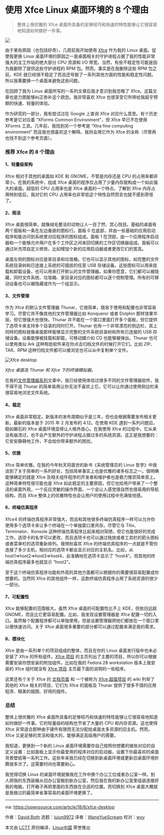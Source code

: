 使用 Xfce Linux 桌面环境的 8 个理由
============================
> 整体上很优雅的 Xfce 桌面所具备的足够轻巧和快速的特性能够让它很容易地知道如何做好一件事。

![](https://opensource.com/sites/default/files/styles/image-full-size/public/lead-images/linux_penguin_green.png?itok=ENdVzW22)

由于某些原因（也包括好奇），几周前我开始使用 [Xfce][1] 作为我的 Linux 桌面。促使我更换 Linux 桌面环境的原因之一是桌面相关的守护进程占据了我的性能非常强大的主工作站的绝大部分 CPU 资源和 I/O 带宽。当然，有些不稳定性可能是因为我删除了提供这些守护进程的 RPM 包。然而，事实是在我删除这些 RPM 包之前，KDE 就已经很不稳定了而且还导致了一系列其他方面的性能和稳定性问题。所以我需要换一个桌面来避免这些问题。

在回顾了我为 Linux 桌面所写的一系列文章后我才意识到我忽略了 Xfce。这篇文章也是力图能够纠正弥补这个疏忽。我非常喜欢 Xfce 也很享受它所带给我超乎预期的快速、轻量的体验。

作为研究的一部分，我有尝试过在 Google 上查询 Xfce 对应什么意思。有个历史参考是它对应着 “XForms Common Environment”，但 Xfce 早已不在使用 XForms 工具。几年前，我找到另一个参考是 “Xtra fine computing environment” 而且我也很喜欢这个解释。我将会用它作为 Xfce 的全称（尽管再也找不到这个参考页面）。

### 推荐 Xfce 的 8 个理由

#### 1、轻量级架构

Xfce 相对于其他的桌面如 KDE 和 GNOME，不管是内存还是 CPU 的占用率都非常小。在我的系统中，组成 Xfce 桌面的程序仅占用了少量内存就构成一个如此强大的桌面。超低的 CPU 占用率也是 Xfce 桌面的一个特点。了解到 Xfce 内存占用特别低后，我对它的 CPU 占用率也非常低这个特性自然而言也就不感到奇怪了。

#### 2、简洁

Xfce 桌面很简单，就像绒毛整洁的动物让人一目了然、赏心悦目。基础的桌面有两个面板和一条在左边垂直的图标行。面板 0 在底部，并由一些基础的应用启动程序和能访问到系统里对应程序的图标组成。面板 1 在顶部，由一个应用程序启动器和一个能够允许用户在多个工作区之间来回切换的工作区切换器组成。面板可以通过补充项自定义修改，比如增加个新的应用启动器或者更改它们的宽高。

桌面左侧的图标对应是家目录和垃圾桶。它也可以显示其他的图标，如完整的文件系统目录树和已连接上系统的可插拔的任意 USB 存储设备。这些图标可以用来挂载和卸载设备，也可以用来打开默认的文件管理器。如果你愿意，它们都可以被隐藏，同时文件系统、垃圾箱、家目录对应的图标都可以逐个控制管理。所有的可移动设备也可以被隐藏或作为一个组显示。

#### 3、文件管理

作为 Xfce 的默认文件管理器 Thunar，它很简单，既易于使用和配置也非常容易学习。尽管它并不像其他的文件管理器比如 Konqueror 或者 Dolphin 那样效果华丽，但它很强大也很快。Thunar 并不能在一个窗口里面打开多个面板，但它提供了选项卡来支持多个目录的同时打开。Thunar 也有一个非常漂亮的侧边栏，其上同样的图标就像桌面那样能够显示完整的文件系统目录树和所有已连接的 USB 存储设备。设备能够被挂载和卸载，可移动媒介如 CD 也能够被弹出。Thunar 也可以使用类似 Ark 这种帮助软件来在你点击归档文件的时候打开它们。比如 ZIP、TAR、RPM 这种归档文件都可以被浏览也可以从中复制单个文件。

![Xfce desktop][3]

*Xfce 桌面及 Thunar 和 Xfce 下的终端模拟器。*

在我的[文件管理器系列][4]文章中，我已经使用体验过很多不同的文件管理器软件，我不得不说 Thunar 的简单易用让你无法不喜欢上它。它可以让你通过使用侧边栏来很容易地浏览文件系统。

#### 4、稳定

Xfce 桌面非常稳定。新版本的发布周期似乎是三年，但也会根据需要发布相关更新。最新的版本是于 2015 年 2 月发布的 4.12。在使用 KDE 遇到一系列问题后，稳如磐石的 Xfce 桌面环境显得让人格外放心。在我使用 Xfce 的过程中，它从来没有崩溃过，也不会产生额外的守护进程占据过多的系统资源。这正是我想要的：它安安静静地工作，不会给你带来额外的困扰。

#### 5、优雅

Xfce 简单优雅。在我的今年秋天将面世的新书《系统管理员的 Linux 哲学》中我谈到了关于简单的一系列好处，包括简单事实上也是优雅的诸多标志之一。很明确能够确定的就是 Xfce 及相关组件程序的开发者和维护者也是极力推崇简单至上。这种简单特性很可能也是 Xfce 如此稳定的主要原因，但它也给用户带来了一个整洁的桌面外观，一个反应灵敏的操作界面，一个会让人感觉很自然也很易用的导航结构，而且 Xfce 整体上的优雅特性也会让用户的使用过程中充满愉悦感。

#### 6、终端仿真程序

Xfce4 的终端仿真程序非常强大，而且和其他很多终端仿真程序一样可以允许你使用多个选项卡来让多个终端在一个单独窗口里共存。尽管它与 Tilix、Terminator、Konsole 这种终端仿真程序比起来相对简陋，但它也能很好的完成工作。选项卡的名字可以更改，而且选项卡也可以通过拖放或者工具栏的箭头图标或者菜单栏的选项重新排列。我特别喜欢 Xfce 的终端仿真程序的一点就是不管你连接了多少主机，相对应的选项卡都会显示对应的主机名，比如，从 host1=>host2=>host3=>host4，会准确地在选项卡显示了 “host4”。但其他的终端仿真程序最多也就显示 “host2”。

至于这个终端仿真程序功能和外观的其他方面都可以根据你的需要很容易配置成你想要的。当然同 Xfce 的其他组件一样，这款终端仿真程序占用了系统资源的很少一部分。

#### 7、可配置性

Xfce 能够配置的范围极大。虽然 Xfce 桌面的可配置性比不上 KDE，但依旧远超 GNOME，而且比它更容易配置。比如，我发现设置管理器是 Xfce 配置一切的入口。虽然每个配置程序都可以单独使用，但是设置管理器把他们都放在一个窗口里以便快速访问。关于 Xfce 桌面很多重要的部分都可以通过配置来满足我的需求。

#### 8、模块化

Xfce 是由一系列单个的项目组成的整体，而且在你的 Linux 桌面发行版中也未必安装了 Xfce 的所有组件。[Xfce 项目][5] 的主页列出了主要的项目，所以你可以根据需要安装你想安装的附加组件。比如在我的 Fedora 28 workstation 版本上我安装的 Xfce 组时就没有 [Xfce 项目][5] 主页最下面的说明的一些程序。  

这里还有个关于 Xfce 的 [文档页面][6] 和 一个被称为 [Xfce 超值项目][7] 的 wiki 列举了其他的 Xfce 相关的项目，它们为 Xfce 的面板及 Thunar 提供了很多不错的应用程序、精美的插图、好用的插件。

### 总结

整体上很优雅的 Xfce 桌面所具备的足够轻巧和快速的特性能够让它很容易地知道如何做好一件事。它的轻量级的结构也节省了大量的 CPU 和内存资源。这也使得 Xfce 非常适合那种由于硬件有限而无法分配给桌面太多资源的旧主机。然而，Xfce 又是足够的灵活和强大的，能够满足高级用户的需要。

我知道，更换到一个新的 Linux 桌面环境需要你自己按照你想要的做些对应的自定义设置：比如面板上显示你最爱用的程序对应的启动器，设置下你最喜欢的桌面背景壁纸等一系列工作。这些年来我已经在切换到新桌面环境或更新旧桌面环境折腾很多次了。这需要时间也需要耐心。

我觉得切换 Linux 的桌面环境就像我在工作中换个办公工位或者办公室一样。别人把我的东西装箱从旧办公室搬到新办公室，然后我在我的新办公室里组装连接好我的电脑，打开箱子再把里面的东西放在合适的位置。而切换到 Xfce 桌面大概就是我做过的最简单省事容易的桌面环境更换了。


--------------------------------------------------------------------------------

via: https://opensource.com/article/18/6/xfce-desktop

作者：[David Both][a]
选题：[lujun9972](https://github.com/lujun9972)
译者：[WangYueScream](https://github.com/WangYueScream)
校对：[wxy](https://github.com/wxy)

本文由 [LCTT](https://github.com/LCTT/TranslateProject) 原创编译，[Linux中国](https://linux.cn/) 荣誉推出

[a]:https://opensource.com/users/dboth
[1]:https://xfce.org/
[2]:/file/401856
[3]:https://opensource.com/sites/default/files/uploads/xfce-desktop-01.png (Xfce desktop)
[4]:https://opensource.com/sitewide-search?search_api_views_fulltext=David%20Both%20File%20managers
[5]:https://xfce.org/projects
[6]:https://docs.xfce.org/
[7]:https://goodies.xfce.org/
